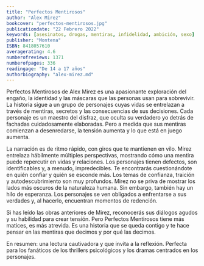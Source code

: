```yaml
---
title: "Perfectos Mentirosos"
author: "Alex Mirez"
bookcover: "perfectos-mentirosos.jpg"
publicationdate: "22 Febrero 2022"
keywords: [asesinatos, drogas, mentiras, infidelidad, ambición, sexo]
publisher: "Montena"
ISBN: 8418057610
averagerating: 4.6
numberofreviews: 1371
numberofpages: 336
readingage: "De 14 a 17 años"
authorbiography: "alex-mirez.md"
---
```


Perfectos Mentirosos de Alex Mirez es una apasionante exploración del engaño, la identidad y las máscaras que las personas usan para sobrevivir. La historia sigue a un grupo de personajes cuyas vidas se entrelazan a través de mentiras, secretos y las consecuencias de sus decisiones. Cada personaje es un maestro del disfraz, que oculta su verdadero yo detrás de fachadas cuidadosamente elaboradas. Pero a medida que sus mentiras comienzan a desenredarse, la tensión aumenta y lo que está en juego aumenta.

La narración es de ritmo rápido, con giros que te mantienen en vilo. Mirez entrelaza hábilmente múltiples perspectivas, mostrando cómo una mentira puede repercutir en vidas y relaciones. Los personajes tienen defectos, son identificables y, a menudo, impredecibles. Te encontrarás cuestionándote en quién confiar y quién se esconde más.
Los temas de confianza, traición y autodescubrimiento son muy profundos. Mirez no se priva de mostrar los lados más oscuros de la naturaleza humana. Sin embargo, también hay un hilo de esperanza. Los personajes se ven obligados a enfrentarse a sus verdades y, al hacerlo, encuentran momentos de redención.

Si has leído las obras anteriores de Mirez, reconocerás sus diálogos agudos y su habilidad para crear tensión. Pero Perfectos Mentirosos tiene más matices, es más atrevida. Es una historia que se queda contigo y te hace pensar en las mentiras que decimos y por qué las decimos.

En resumen: una lectura cautivadora y que invita a la reflexión. Perfecta para los fanáticos de los thrillers psicológicos y los dramas centrados en los personajes.